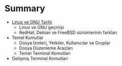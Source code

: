 # Summary

* [Linux ve GNU Tarihi](README.md)
   * Linux ve GNU geçmişi
   * RedHat, Debian ve FreeBSD sürümlerinin farkları
* Temel Komutlar
   * Dosya İzinleri, Yetkiler, Kullanıcılar ve Gruplar
   * Dosya Düzenleme Araçları
   * Temel Terminal Komutları
* Gelişmiş Terminal Komutları


